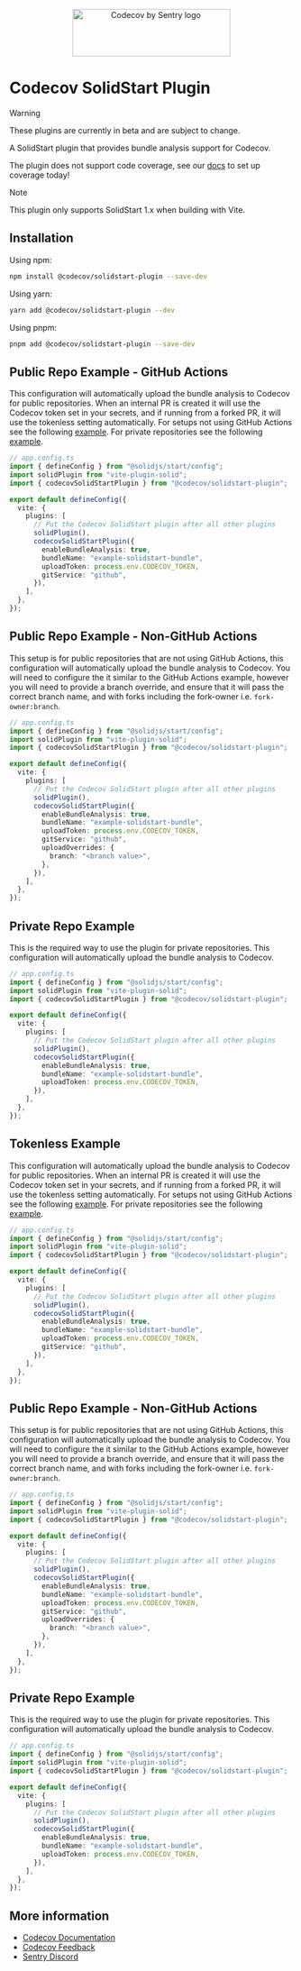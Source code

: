 <p align="center">
  <a href="https://about.codecov.io" target="_blank">
    <img src="https://about.codecov.io/wp-content/themes/codecov/assets/brand/sentry-cobranding/logos/codecov-by-sentry-logo.svg" alt="Codecov by Sentry logo" width="280" height="84">
  </a>
</p>

# Codecov SolidStart Plugin

> [!WARNING]
> These plugins are currently in beta and are subject to change.
>
> A SolidStart plugin that provides bundle analysis support for Codecov.
>
> The plugin does not support code coverage, see our [docs](https://docs.codecov.com/docs/quick-start) to set up coverage today!

> [!NOTE]
> This plugin only supports SolidStart 1.x when building with Vite.

## Installation

Using npm:

```bash
npm install @codecov/solidstart-plugin --save-dev
```

Using yarn:

```bash
yarn add @codecov/solidstart-plugin --dev
```

Using pnpm:

```bash
pnpm add @codecov/solidstart-plugin --save-dev
```

## Public Repo Example - GitHub Actions

This configuration will automatically upload the bundle analysis to Codecov for public repositories. When an internal PR is created it will use the Codecov token set in your secrets, and if running from a forked PR, it will use the tokenless setting automatically. For setups not using GitHub Actions see the following [example](#public-repo-example---non-github-actions). For private repositories see the following [example](#private-repo-example).

```ts
// app.config.ts
import { defineConfig } from "@solidjs/start/config";
import solidPlugin from "vite-plugin-solid";
import { codecovSolidStartPlugin } from "@codecov/solidstart-plugin";

export default defineConfig({
  vite: {
    plugins: [
      // Put the Codecov SolidStart plugin after all other plugins
      solidPlugin(),
      codecovSolidStartPlugin({
        enableBundleAnalysis: true,
        bundleName: "example-solidstart-bundle",
        uploadToken: process.env.CODECOV_TOKEN,
        gitService: "github",
      }),
    ],
  },
});
```

## Public Repo Example - Non-GitHub Actions

This setup is for public repositories that are not using GitHub Actions, this configuration will automatically upload the bundle analysis to Codecov. You will need to configure the it similar to the GitHub Actions example, however you will need to provide a branch override, and ensure that it will pass the correct branch name, and with forks including the fork-owner i.e. `fork-owner:branch`.

```ts
// app.config.ts
import { defineConfig } from "@solidjs/start/config";
import solidPlugin from "vite-plugin-solid";
import { codecovSolidStartPlugin } from "@codecov/solidstart-plugin";

export default defineConfig({
  vite: {
    plugins: [
      // Put the Codecov SolidStart plugin after all other plugins
      solidPlugin(),
      codecovSolidStartPlugin({
        enableBundleAnalysis: true,
        bundleName: "example-solidstart-bundle",
        uploadToken: process.env.CODECOV_TOKEN,
        gitService: "github",
        uploadOverrides: {
          branch: "<branch value>",
        },
      }),
    ],
  },
});
```

## Private Repo Example

This is the required way to use the plugin for private repositories. This configuration will automatically upload the bundle analysis to Codecov.

```ts
// app.config.ts
import { defineConfig } from "@solidjs/start/config";
import solidPlugin from "vite-plugin-solid";
import { codecovSolidStartPlugin } from "@codecov/solidstart-plugin";

export default defineConfig({
  vite: {
    plugins: [
      // Put the Codecov SolidStart plugin after all other plugins
      solidPlugin(),
      codecovSolidStartPlugin({
        enableBundleAnalysis: true,
        bundleName: "example-solidstart-bundle",
        uploadToken: process.env.CODECOV_TOKEN,
      }),
    ],
  },
});
```

## Tokenless Example

This configuration will automatically upload the bundle analysis to Codecov for public repositories. When an internal PR is created it will use the Codecov token set in your secrets, and if running from a forked PR, it will use the tokenless setting automatically. For setups not using GitHub Actions see the following [example](#public-repo-example---non-github-actions). For private repositories see the following [example](#private-repo-example).

```ts
// app.config.ts
import { defineConfig } from "@solidjs/start/config";
import solidPlugin from "vite-plugin-solid";
import { codecovSolidStartPlugin } from "@codecov/solidstart-plugin";

export default defineConfig({
  vite: {
    plugins: [
      // Put the Codecov SolidStart plugin after all other plugins
      solidPlugin(),
      codecovSolidStartPlugin({
        enableBundleAnalysis: true,
        bundleName: "example-solidstart-bundle",
        uploadToken: process.env.CODECOV_TOKEN,
        gitService: "github",
      }),
    ],
  },
});
```

## Public Repo Example - Non-GitHub Actions

This setup is for public repositories that are not using GitHub Actions, this configuration will automatically upload the bundle analysis to Codecov. You will need to configure the it similar to the GitHub Actions example, however you will need to provide a branch override, and ensure that it will pass the correct branch name, and with forks including the fork-owner i.e. `fork-owner:branch`.

```ts
// app.config.ts
import { defineConfig } from "@solidjs/start/config";
import solidPlugin from "vite-plugin-solid";
import { codecovSolidStartPlugin } from "@codecov/solidstart-plugin";

export default defineConfig({
  vite: {
    plugins: [
      // Put the Codecov SolidStart plugin after all other plugins
      solidPlugin(),
      codecovSolidStartPlugin({
        enableBundleAnalysis: true,
        bundleName: "example-solidstart-bundle",
        uploadToken: process.env.CODECOV_TOKEN,
        gitService: "github",
        uploadOverrides: {
          branch: "<branch value>",
        },
      }),
    ],
  },
});
```

## Private Repo Example

This is the required way to use the plugin for private repositories. This configuration will automatically upload the bundle analysis to Codecov.

```ts
// app.config.ts
import { defineConfig } from "@solidjs/start/config";
import solidPlugin from "vite-plugin-solid";
import { codecovSolidStartPlugin } from "@codecov/solidstart-plugin";

export default defineConfig({
  vite: {
    plugins: [
      // Put the Codecov SolidStart plugin after all other plugins
      solidPlugin(),
      codecovSolidStartPlugin({
        enableBundleAnalysis: true,
        bundleName: "example-solidstart-bundle",
        uploadToken: process.env.CODECOV_TOKEN,
      }),
    ],
  },
});
```

## More information

- [Codecov Documentation](https://docs.codecov.com/docs)
- [Codecov Feedback](https://github.com/codecov/feedback/discussions)
- [Sentry Discord](https://discord.gg/Ww9hbqr)
